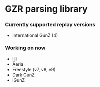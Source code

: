 # GZR parsing library

### Currently supported replay versions
- International GunZ (4)

### Working on now
- ijji
- Aeria
- Freestyle (v7, v8, v9)
- Dark GunZ
- iGunZ